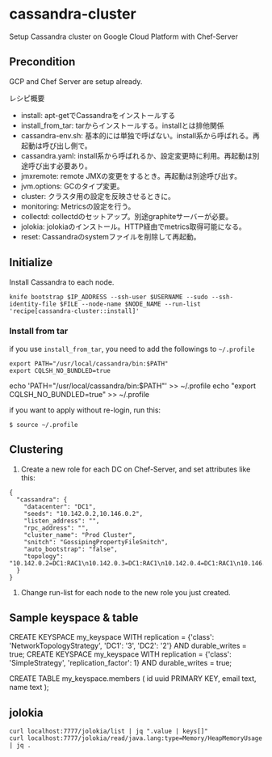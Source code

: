 # cassandra-cluster

Setup Cassandra cluster on Google Cloud Platform with Chef-Server

## Precondition
GCP and Chef Server are setup already.

レシピ概要
- install: apt-getでCassandraをインストールする
- install_from_tar: tarからインストールする。installとは排他関係
- cassandra-env.sh: 基本的には単独で呼ばない。install系から呼ばれる。再起動は呼び出し側で。
- cassandra.yaml: install系から呼ばれるか、設定変更時に利用。再起動は別途呼び出す必要あり。
- jmxremote: remote JMXの変更をするとき。再起動は別途呼び出す。
- jvm.options: GCのタイプ変更。
- cluster: クラスタ用の設定を反映させるときに。
- monitoring: Metricsの設定を行う。
- collectd: collectdのセットアップ。別途graphiteサーバーが必要。
- jolokia: jolokiaのインストール。HTTP経由でmetrics取得可能になる。
- reset: Cassandraのsystemファイルを削除して再起動。


## Initialize
Install Cassandra to each node.
```
knife bootstrap $IP_ADDRESS --ssh-user $USERNAME --sudo --ssh-identity-file $FILE --node-name $NODE_NAME --run-list 'recipe[cassandra-cluster::install]'
```

### Install from tar
if you use `install_from_tar`, you need to add the followings to `~/.profile`
```
export PATH="/usr/local/cassandra/bin:$PATH"
export CQLSH_NO_BUNDLED=true
```
echo 'PATH="/usr/local/cassandra/bin:$PATH"' >> ~/.profile
echo "export CQLSH_NO_BUNDLED=true" >> ~/.profile

if you want to apply without re-login, run this:
```
$ source ~/.profile
```



## Clustering
1. Create a new role for each DC on Chef-Server, and set attributes like this:
```
{
  "cassandra": {
    "datacenter": "DC1",
    "seeds": "10.142.0.2,10.146.0.2",
    "listen_address": "",
    "rpc_address": "",
    "cluster_name": "Prod Cluster",
    "snitch": "GossipingPropertyFileSnitch",
    "auto_bootstrap": "false",
    "topology": "10.142.0.2=DC1:RAC1\n10.142.0.3=DC1:RAC1\n10.142.0.4=DC1:RAC1\n10.146.0.2=DC3:RAC1\n10.146.0.3=DC3:RAC1"
  }
}
```
1. Change run-list for each node to the new role you just created.


## Sample keyspace & table
CREATE KEYSPACE my_keyspace WITH replication = {'class': 'NetworkTopologyStrategy', 'DC1': '3', 'DC2': '2'}  AND durable_writes = true;
CREATE KEYSPACE my_keyspace WITH replication = {'class': 'SimpleStrategy', 'replication_factor': 1}  AND durable_writes = true;

CREATE TABLE my_keyspace.members (
    id uuid PRIMARY KEY,
    email text,
    name text
);


## jolokia
```
curl localhost:7777/jolokia/list | jq ".value | keys[]"
curl localhost:7777/jolokia/read/java.lang:type=Memory/HeapMemoryUsage | jq .
```
